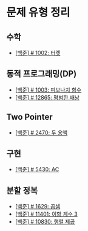 # 문제 유형 정리

## 수학
- [[백준] # 1002: 터렛](https://www.acmicpc.net/problem/1002)

## 동적 프로그래밍(DP)
- [[백준] # 1003: 피보나치 함수](https://www.acmicpc.net/problem/1003)
- [[백준] # 12865: 평범한 배낭](https://www.acmicpc.net/problem/12865)

## Two Pointer
- [[백준] # 2470: 두 용액](https://www.acmicpc.net/problem/2470)

## 구현
- [[백준] # 5430: AC](https://www.acmicpc.net/problem/5430)

## 분할 정복
- [[백준] # 1629: 곱셈](https://www.acmicpc.net/problem/1629)
- [[백준] # 11401: 이항 계수 3](https://www.acmicpc.net/problem/11401)
- [[백준] # 10830: 행렬 제곱](https://www.acmicpc.net/problem/10830)